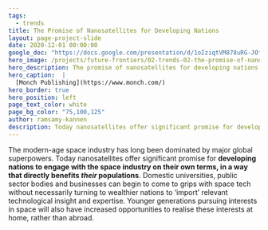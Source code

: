 ```yaml
---
tags:
  - trends
title: The Promise of Nanosatellites for Developing Nations
layout: page-project-slide
date: 2020-12-01 00:00:00
google_doc: "https://docs.google.com/presentation/d/1oIziqtVM878uRG-JOfrQNvGFsQWKP_S_W8cLkhQlXvA/edit#slide=id.gacefa92242_0_0"
hero_image: /projects/future-frontiers/02-trends-02-the-promise-of-nanosatellites-for-developing-nations-01.jpg
hero_description: The promise of nanosatellites for developing nations
hero_caption:  |
  [Monch Publishing](https://www.monch.com/)
hero_border: true
hero_position: left
page_text_color: white
page_bg_color: "75,100,125"
author: ramsamy-kannen
description: Today nanosatellites offer significant promise for developing nations to engage with the space industry on their own terms, in a way that directly benefits their populations.
---
```

The modern-age space industry has long been dominated by major global superpowers. Today nanosatellites offer significant promise for **developing nations to engage with the space industry on their own terms, in a way that directly benefits _their_ populations**. Domestic universities, public sector bodies and businesses can begin to come to grips with space tech without necessarily turning to wealthier nations to ‘import’ relevant technological insight and expertise. Younger generations pursuing interests in space will also have increased opportunities to realise these interests at home, rather than abroad.
